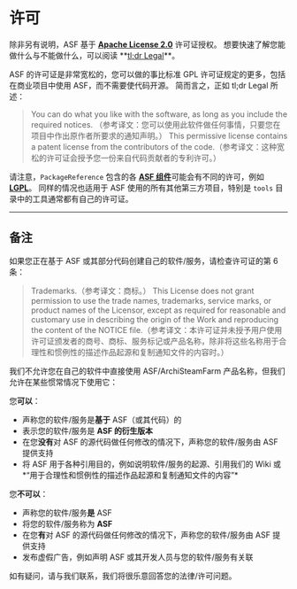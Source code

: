 # 许可

除非另有说明，ASF 基于 **[Apache License 2.0](https://raw.githubusercontent.com/JustArchiNET/ArchiSteamFarm/master/LICENSE-2.0.txt)** 许可证授权。 想要快速了解您能做什么与不能做什么，可以阅读 **[tl;dr Legal](https://tldrlegal.com/license/apache-license-2.0-(apache-2.0))**。

ASF 的许可证是非常宽松的，您可以做的事比标准 GPL 许可证规定的更多，包括在商业项目中使用 ASF，而不需要使代码开源。 简而言之，正如 tl;dr Legal 所述：

> You can do what you like with the software, as long as you include the required notices. （参考译文：您可以使用此软件做任何事情，只要您在项目中作出原作者所要求的通知声明。） This permissive license contains a patent license from the contributors of the code.（参考译文：这种宽松的许可证会授予您一份来自代码贡献者的专利许可。）

请注意，`PackageReference` 包含的各 **[ASF 组件](https://github.com/JustArchiNET/ArchiSteamFarm/blob/master/ArchiSteamFarm/ArchiSteamFarm.csproj)**&#8203;可能会有不同的许可，例如 **[LGPL](https://tldrlegal.com/license/gnu-lesser-general-public-license-v3-(lgpl-3))**。 同样的情况也适用于 ASF 使用的所有其他第三方项目，特别是 `tools` 目录中的工具通常都有自己的许可证。

* * *

## 备注

如果您正在基于 ASF 或其部分代码创建自己的软件/服务，请检查许可证的第 6 条：

> Trademarks.（参考译文：商标。） This License does not grant permission to use the trade names, trademarks, service marks, or product names of the Licensor, except as required for reasonable and customary use in describing the origin of the Work and reproducing the content of the NOTICE file.（参考译文：本许可证并未授予用户使用许可证颁发者的商号、商标、服务标记或产品名称，除非将这些名称用于合理性和惯例性的描述作品起源和复制通知文件的内容时。）

我们不允许您在自己的软件中直接使用 ASF/ArchiSteamFarm 产品名称，但我们允许在某些惯常情况下使用它：

您**可以**：

- 声称您的软件/服务是**基于** ASF（或其代码）的
- 表示您的软件/服务是 **ASF 的衍生版本**
- 在您**没有**对 ASF 的源代码做任何修改的情况下，声称您的软件/服务由 ASF 提供支持
- 将 ASF 用于各种引用目的，例如说明软件/服务的起源、引用我们的 Wiki 或*“用于合理性和惯例性的描述作品起源和复制通知文件的内容”*

您**不可以**：

- 声称您的软件/服务**是** ASF
- 将您的软件/服务称为 **ASF**
- 在您**有**对 ASF 的源代码做任何修改的情况下，声称您的软件/服务由 ASF 提供支持
- 发布虚假广告，例如声明 ASF 或其开发人员与您的软件/服务有关联

如有疑问，请与我们联系，我们将很乐意回答您的法律/许可问题。